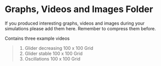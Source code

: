 # Graphs, Videos and Images Folder 

If you produced interesting graphs, videos and images during your simulations please add them here. Remember to compress them before. 


Contains three example videos 

>1. Glider decreasing 100 x 100 Grid
>2. Glider stable 100 x 100 Grid
>3. Oscillations 100 x 100 Grid
